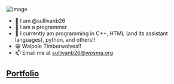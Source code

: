 ![image](https://user-images.githubusercontent.com/119557990/227970992-3124eeb5-3673-414c-9377-a128b5104c64.png)
* :wave: I am @sullivanb26
* :eyes: I am a programmer
* :rat: I currently am programming in C++, HTML (and its assistant languages), python, and others!! 
* :grin: Walpole Timberwolves!!
* 📫 Email me at sullivanb26@wpsma.org
## [Portfolio](https://sullivanb26.github.io/Portfolio/index.html)
